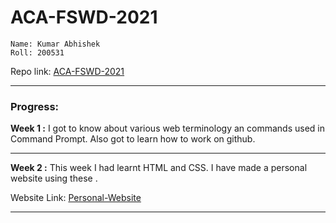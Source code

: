 # ACA-FSWD-2021 
```
Name: Kumar Abhishek
Roll: 200531
```
Repo link: [ACA-FSWD-2021](https://github.com/kabhishek20/ACA-FSWD-2021)

---
### Progress:

**Week 1 :** I got to know about various web terminology an commands used in Command Prompt. Also got to learn how to work on github.

---
**Week 2 :** This week I had learnt HTML and CSS. I have made a personal website using these .

Website Link: [Personal-Website](https://kabhishek20.github.io/ACA-FSWD-2021/)

---
